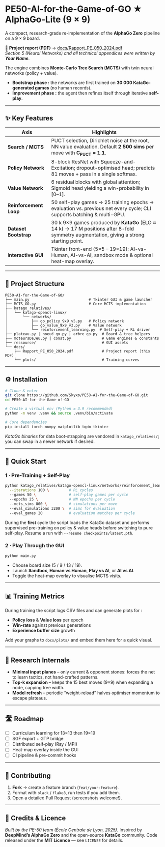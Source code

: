 # PE50-AI-for-the-Game-of-GO ★ AlphaGo-Lite (9 × 9)

A compact, research-grade re-implementation of the **AlphaGo Zero** pipeline on a 9 × 9 board.

📄 **Project report (PDF)** → [docs/Rapport_PE_050_2024.pdf](docs/Rapport_PE_050_2024.pdf)  
*Section 5 (Neural Networks) and all technical appendices were written by **_Your Name_***.

The engine combines **Monte-Carlo Tree Search (MCTS)** with twin neural networks (policy + value).  
- **Bootstrap phase :** the networks are first trained on **30 000 KataGo-generated games** (no human records).  
- **Improvement phase :** the agent then refines itself through iterative **self-play**.

---

## ✨ Key Features

| Axis                | Highlights                                                                                                                                                          |
|---------------------|----------------------------------------------------------------------------------------------------------------------------------------------------------------------|
| **Search / MCTS**   | PUCT selection, Dirichlet noise at the root, NN value evaluation. Default **2 500 sims** per move with **C<sub>PUCT</sub> = 1.1**.                                   |
| **Policy Network**  | 8-block ResNet with Squeeze-and-Excitation; dropout-optimised head; predicts 81 moves + pass in a single softmax.                                                    |
| **Value Network**   | 6 residual blocks with global attention; Sigmoid head yielding a win-probability in \[0–1].                                                                         |
| **Reinforcement Loop** | 50 self-play games → 25 training epochs → evaluation vs. previous net every cycle; CLI supports batching & multi-GPU.                                            |
| **Dataset Bootstrap** | 30 k 9×9 games produced by **KataGo** (ELO ≈ 14 k) → 17 M positions after 8-fold symmetry augmentation, giving a strong starting point.                            |
| **Interactive GUI** | Tkinter front-end (5×5 – 19×19): AI-vs-Human, AI-vs-AI, sandbox mode & optional heat-map overlay.                                                                    |

---

## 📂 Project Structure

```text
PE50-AI-for-the-Game-of-GO/
├── main.py                           # Tkinter GUI & game launcher
├── MCTS_GO.py                        # Core MCTS implementation
├── katago_relatives/
│   └── katago-opencl-linux/
│       └── networks/
│           ├── go_policy_9x9_v5.py   # Policy network
│           ├── go_value_9x9_v3.py    # Value network
│           └── reinforcement_learning.py  # Self-play + RL driver
├── plateau.py | noeud_go.py | arbre_go.py  # Board & tree helpers
├── moteursDeJeu.py | const.py              # Game engines & constants
├── ressource/                              # GUI assets
└── docs/
    ├── Rapport_PE_050_2024.pdf             # Project report (this PDF)
    └── plots/                              # Training curves
````

---

## ⚙️ Installation

```bash
# Clone & enter
git clone https://github.com/Skyxo/PE50-AI-for-the-Game-of-GO.git
cd PE50-AI-for-the-Game-of-GO

# Create a virtual env (Python ≥ 3.9 recommended)
python -m venv .venv && source .venv/bin/activate

# Core dependencies
pip install torch numpy matplotlib tqdm tkinter
```

*KataGo binaries* for data boot-strapping are vendored in `katago_relatives/`; you can swap in a newer network if desired.

---

## 🚀 Quick Start

### 1 · Pre-Training + Self-Play

```bash
python katago_relatives/katago-opencl-linux/networks/reinforcement_learning.py \
  --iterations 100 \         # RL cycles
  --games 50 \               # self-play games per cycle
  --epochs 25 \              # NN epochs per cycle
  --mcts_sims 800 \          # simulations per move
  --eval_simulations 3200 \  # sims for evaluation
  --eval_games 20            # evaluation matches per cycle
```

During the **first** cycle the script loads the KataGo dataset and performs supervised pre-training on policy & value heads before switching to pure self-play.
Resume a run with `--resume checkpoints/latest.pth`.

### 2 · Play Through the GUI

```bash
python main.py
```

* Choose board size (5 / 9 / 13 / 19).
* Launch **Sandbox**, **Human vs Human**, **Play vs AI**, or **AI vs AI**.
* Toggle the heat-map overlay to visualise MCTS visits.

---

## 📊 Training Metrics

During training the script logs CSV files and can generate plots for :

* **Policy loss** & **Value loss** per epoch
* **Win-rate** against previous generations
* **Experience buffer size** growth

Add your graphs to `docs/plots/` and embed them here for a quick visual.

---

## 🔬 Research Internals

* **Minimal input planes** – only current & opponent stones: forces the net to learn tactics, not hand-crafted patterns.
* **Top-k expansion** – keeps the 15 best moves (9×9) when expanding a node, capping tree width.
* **Model refresh** – periodic “weight-reload” halves optimiser momentum to escape plateaus.

---

## 🛣️ Roadmap

* [ ] Curriculum learning for 13×13 then 19×19
* [ ] SGF export + GTP bridge
* [ ] Distributed self-play (Ray / MPI)
* [ ] Heat-map overlay inside the GUI
* [ ] CI pipeline & pre-commit hooks

---

## 🤝 Contributing

1. **Fork** → create a feature branch (`feat/your-feature`).
2. Format with `black` / `flake8`, run tests if you add them.
3. Open a detailed Pull Request (screenshots welcome!).

---

## 📜 Credits & Licence

*Built by the PE-50 team (École Centrale de Lyon, 2025).*
Inspired by **DeepMind’s AlphaGo Zero** and the open-source **KataGo** community.
Code released under the **MIT Licence** — see `LICENSE` for details.
